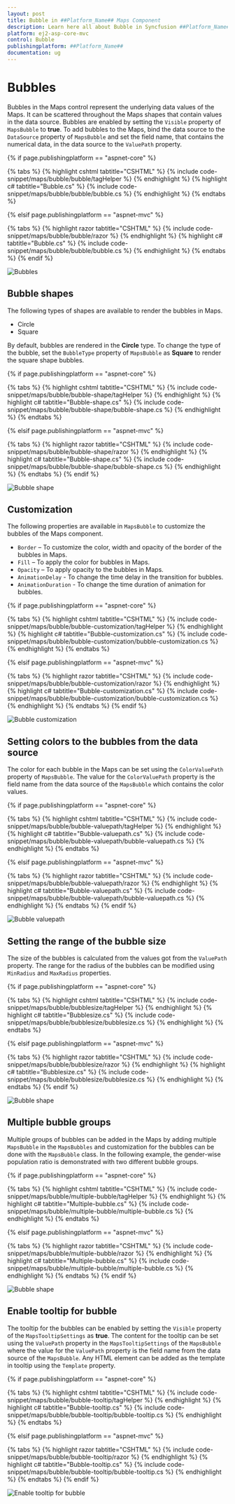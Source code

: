 ```yaml
---
layout: post
title: Bubble in ##Platform_Name## Maps Component
description: Learn here all about Bubble in Syncfusion ##Platform_Name## Maps component and more.
platform: ej2-asp-core-mvc
control: Bubble
publishingplatform: ##Platform_Name##
documentation: ug
---
```


# Bubbles

Bubbles in the Maps control represent the underlying data values of the Maps. It can be scattered throughout the Maps shapes that contain values in the data source. Bubbles are enabled by setting the `Visible` property of `MapsBubble` to **true**. To add bubbles to the Maps, bind the data source to the `DataSource` property of `MapsBubble` and set the field name, that contains the numerical data, in the data source to the `ValuePath` property.

{% if page.publishingplatform == "aspnet-core" %}

{% tabs %}
{% highlight cshtml tabtitle="CSHTML" %}
{% include code-snippet/maps/bubble/bubble/tagHelper %}
{% endhighlight %}
{% highlight c# tabtitle="Bubble.cs" %}
{% include code-snippet/maps/bubble/bubble/bubble.cs %}
{% endhighlight %}
{% endtabs %}

{% elsif page.publishingplatform == "aspnet-mvc" %}

{% tabs %}
{% highlight razor tabtitle="CSHTML" %}
{% include code-snippet/maps/bubble/bubble/razor %}
{% endhighlight %}
{% highlight c# tabtitle="Bubble.cs" %}
{% include code-snippet/maps/bubble/bubble/bubble.cs %}
{% endhighlight %}
{% endtabs %}
{% endif %}



![Bubbles](./images/Bubble/bubble.PNG)

## Bubble shapes

The following types of shapes are available to render the bubbles in Maps.

* Circle
* Square

By default, bubbles are rendered in the **Circle** type. To change the type of the bubble, set the `BubbleType` property of `MapsBubble` as **Square** to render the square shape bubbles.

{% if page.publishingplatform == "aspnet-core" %}

{% tabs %}
{% highlight cshtml tabtitle="CSHTML" %}
{% include code-snippet/maps/bubble/bubble-shape/tagHelper %}
{% endhighlight %}
{% highlight c# tabtitle="Bubble-shape.cs" %}
{% include code-snippet/maps/bubble/bubble-shape/bubble-shape.cs %}
{% endhighlight %}
{% endtabs %}

{% elsif page.publishingplatform == "aspnet-mvc" %}

{% tabs %}
{% highlight razor tabtitle="CSHTML" %}
{% include code-snippet/maps/bubble/bubble-shape/razor %}
{% endhighlight %}
{% highlight c# tabtitle="Bubble-shape.cs" %}
{% include code-snippet/maps/bubble/bubble-shape/bubble-shape.cs %}
{% endhighlight %}
{% endtabs %}
{% endif %}



![Bubble shape](./images/Bubble/bubble-shape.PNG)

## Customization

The following properties are available in `MapsBubble` to customize the bubbles of the Maps component.

* `Border` – To customize the color, width and opacity of the border of the bubbles in Maps.
* `Fill` – To apply the color for bubbles in Maps.
* `Opacity` – To apply opacity to the bubbles in Maps.
* `AnimationDelay` - To change the time delay in the transition for bubbles.
* `AnimationDuration` - To change the time duration of animation for bubbles.

{% if page.publishingplatform == "aspnet-core" %}

{% tabs %}
{% highlight cshtml tabtitle="CSHTML" %}
{% include code-snippet/maps/bubble/bubble-customization/tagHelper %}
{% endhighlight %}
{% highlight c# tabtitle="Bubble-customization.cs" %}
{% include code-snippet/maps/bubble/bubble-customization/bubble-customization.cs %}
{% endhighlight %}
{% endtabs %}

{% elsif page.publishingplatform == "aspnet-mvc" %}

{% tabs %}
{% highlight razor tabtitle="CSHTML" %}
{% include code-snippet/maps/bubble/bubble-customization/razor %}
{% endhighlight %}
{% highlight c# tabtitle="Bubble-customization.cs" %}
{% include code-snippet/maps/bubble/bubble-customization/bubble-customization.cs %}
{% endhighlight %}
{% endtabs %}
{% endif %}



![Bubble customization](./images/Bubble/bubble-customization.PNG)

## Setting colors to the bubbles from the data source

The color for each bubble in the Maps can be set using the `ColorValuePath` property of `MapsBubble`. The value for the `ColorValuePath` property is the field name from the data source of the `MapsBubble` which contains the color values.

{% if page.publishingplatform == "aspnet-core" %}

{% tabs %}
{% highlight cshtml tabtitle="CSHTML" %}
{% include code-snippet/maps/bubble/bubble-valuepath/tagHelper %}
{% endhighlight %}
{% highlight c# tabtitle="Bubble-valuepath.cs" %}
{% include code-snippet/maps/bubble/bubble-valuepath/bubble-valuepath.cs %}
{% endhighlight %}
{% endtabs %}

{% elsif page.publishingplatform == "aspnet-mvc" %}

{% tabs %}
{% highlight razor tabtitle="CSHTML" %}
{% include code-snippet/maps/bubble/bubble-valuepath/razor %}
{% endhighlight %}
{% highlight c# tabtitle="Bubble-valuepath.cs" %}
{% include code-snippet/maps/bubble/bubble-valuepath/bubble-valuepath.cs %}
{% endhighlight %}
{% endtabs %}
{% endif %}



![Bubble valuepath](./images/Bubble/bubble-valuepath.PNG)

## Setting the range of the bubble size

The size of the bubbles is calculated from the values got from the `ValuePath` property. The range for the radius of the bubbles can be modified using `MinRadius` and `MaxRadius` properties.

{% if page.publishingplatform == "aspnet-core" %}

{% tabs %}
{% highlight cshtml tabtitle="CSHTML" %}
{% include code-snippet/maps/bubble/bubblesize/tagHelper %}
{% endhighlight %}
{% highlight c# tabtitle="Bubblesize.cs" %}
{% include code-snippet/maps/bubble/bubblesize/bubblesize.cs %}
{% endhighlight %}
{% endtabs %}

{% elsif page.publishingplatform == "aspnet-mvc" %}

{% tabs %}
{% highlight razor tabtitle="CSHTML" %}
{% include code-snippet/maps/bubble/bubblesize/razor %}
{% endhighlight %}
{% highlight c# tabtitle="Bubblesize.cs" %}
{% include code-snippet/maps/bubble/bubblesize/bubblesize.cs %}
{% endhighlight %}
{% endtabs %}
{% endif %}



![Bubble shape](./images/Bubble/bubble-sizing.png)

## Multiple bubble groups

Multiple groups of bubbles can be added in the Maps by adding multiple `MapsBubble` in the `MapsBubbles` and customization for the bubbles can be done with the `MapsBubble` class. In the following example, the gender-wise population ratio is demonstrated with two different bubble groups.

{% if page.publishingplatform == "aspnet-core" %}

{% tabs %}
{% highlight cshtml tabtitle="CSHTML" %}
{% include code-snippet/maps/bubble/multiple-bubble/tagHelper %}
{% endhighlight %}
{% highlight c# tabtitle="Multiple-bubble.cs" %}
{% include code-snippet/maps/bubble/multiple-bubble/multiple-bubble.cs %}
{% endhighlight %}
{% endtabs %}

{% elsif page.publishingplatform == "aspnet-mvc" %}

{% tabs %}
{% highlight razor tabtitle="CSHTML" %}
{% include code-snippet/maps/bubble/multiple-bubble/razor %}
{% endhighlight %}
{% highlight c# tabtitle="Multiple-bubble.cs" %}
{% include code-snippet/maps/bubble/multiple-bubble/multiple-bubble.cs %}
{% endhighlight %}
{% endtabs %}
{% endif %}



![Bubble shape](./images/Bubble/multiple-bubble.PNG)

## Enable tooltip for bubble

The tooltip for the bubbles can be enabled by setting the `Visible` property of the `MapsTooltipSettings` as **true**. The content for the tooltip can be set using the `ValuePath` property in the `MapsTooltipSettings` of the `MapsBubble` where the value for the `ValuePath` property is the field name from the data source of the `MapsBubble`. Any HTML element can be added as the template in tooltip using the `Template` property.

{% if page.publishingplatform == "aspnet-core" %}

{% tabs %}
{% highlight cshtml tabtitle="CSHTML" %}
{% include code-snippet/maps/bubble/bubble-tooltip/tagHelper %}
{% endhighlight %}
{% highlight c# tabtitle="Bubble-tooltip.cs" %}
{% include code-snippet/maps/bubble/bubble-tooltip/bubble-tooltip.cs %}
{% endhighlight %}
{% endtabs %}

{% elsif page.publishingplatform == "aspnet-mvc" %}

{% tabs %}
{% highlight razor tabtitle="CSHTML" %}
{% include code-snippet/maps/bubble/bubble-tooltip/razor %}
{% endhighlight %}
{% highlight c# tabtitle="Bubble-tooltip.cs" %}
{% include code-snippet/maps/bubble/bubble-tooltip/bubble-tooltip.cs %}
{% endhighlight %}
{% endtabs %}
{% endif %}



![Enable tooltip for bubble](./images/Bubble/bubble-tooltip.PNG)
